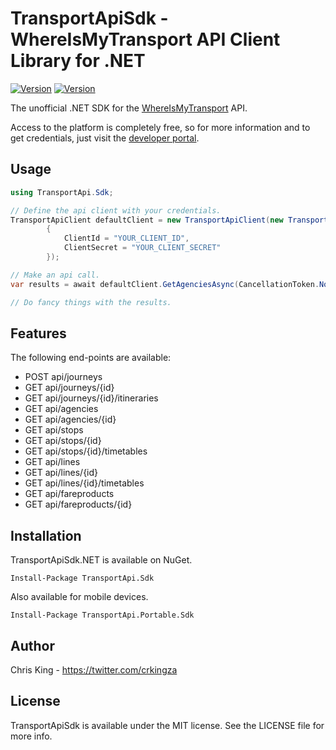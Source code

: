 # TransportApiSdk - WhereIsMyTransport API Client Library for .NET

[![Version](https://img.shields.io/nuget/v/TransportApi.Sdk.svg?style=flat)](https://www.nuget.org/packages/TransportApi.Sdk/)
[![Version](https://img.shields.io/nuget/v/TransportApi.Portable.Sdk.svg?style=flat)](https://www.nuget.org/packages/TransportApi.Portable.Sdk/)

The unofficial .NET SDK for the [WhereIsMyTransport](https://www.whereismytransport.com) API. 

Access to the platform is completely free, so for more information and to get credentials, just visit the [developer portal](https://developer.whereismytransport.com).

## Usage

```c#
using TransportApi.Sdk;

// Define the api client with your credentials.
TransportApiClient defaultClient = new TransportApiClient(new TransportApiClientSettings()
        {
            ClientId = "YOUR_CLIENT_ID",
            ClientSecret = "YOUR_CLIENT_SECRET"
        });

// Make an api call.
var results = await defaultClient.GetAgenciesAsync(CancellationToken.None);

// Do fancy things with the results.
```

## Features

The following end-points are available:

* POST api/journeys
* GET api/journeys/{id}
* GET api/journeys/{id}/itineraries
* GET api/agencies
* GET api/agencies/{id}
* GET api/stops
* GET api/stops/{id}
* GET api/stops/{id}/timetables
* GET api/lines
* GET api/lines/{id}
* GET api/lines/{id}/timetables
* GET api/fareproducts
* GET api/fareproducts/{id}

## Installation
TransportApiSdk.NET is available on NuGet.

```
Install-Package TransportApi.Sdk
```
Also available for mobile devices.

```
Install-Package TransportApi.Portable.Sdk
```

## Author

Chris King - https://twitter.com/crkingza

## License

TransportApiSdk is available under the MIT license. See the LICENSE file for more info.
